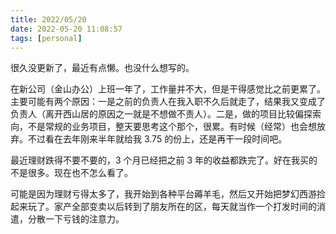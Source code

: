 ```yaml
---
title: 2022/05/20
date: 2022-05-20 11:08:57
tags: [personal]
---
```


很久没更新了，最近有点懒。也没什么想写的。

在新公司（金山办公）上班一年了，工作量并不大，但是干得感觉比之前更累了。主要可能有两个原因：一是之前的负责人在我入职不久后就走了，结果我又变成了负责人（离开西山居的原因之一就是不想做不责人）。二是，做的项目比较偏探索向，不是常规的业务项目，整天要思考这个那个，很累。有时候（经常）也会想放弃。不过看在去年刚来半年就给我 3.75 的份上，还是再干一段时间吧。

最近理财跌得不要不要的，3 个月已经把之前 3 年的收益都跌完了。好在我买的不是很多。现在也不怎么看了。

可能是因为理财亏得太多了，我开始到各种平台薅羊毛，然后又开始把梦幻西游捡起来玩了。家产全部变卖以后转到了朋友所在的区，每天就当作一个打发时间的消遣，分散一下亏钱的注意力。
